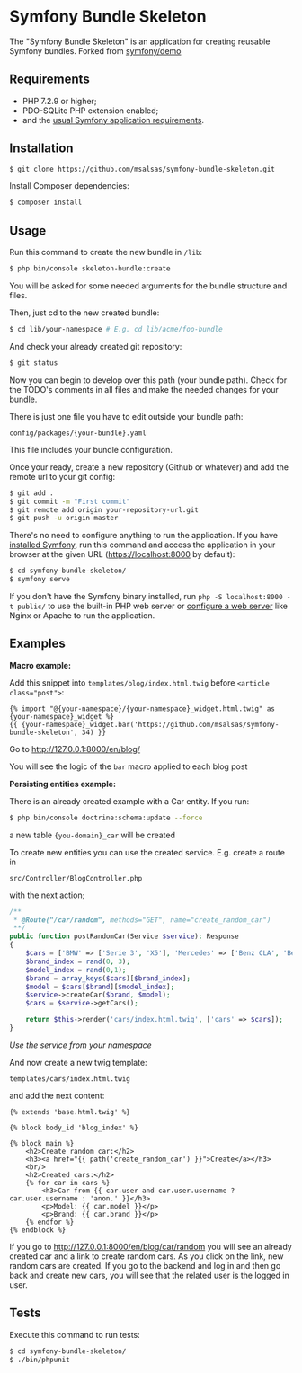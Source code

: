 Symfony Bundle Skeleton
========================

The "Symfony Bundle Skeleton" is an application for creating reusable Symfony bundles.
Forked from [symfony/demo][1]

Requirements
------------

  * PHP 7.2.9 or higher;
  * PDO-SQLite PHP extension enabled;
  * and the [usual Symfony application requirements][2].

Installation
------------

```bash
$ git clone https://github.com/msalsas/symfony-bundle-skeleton.git
```

Install Composer dependencies:

```bash
$ composer install
```

Usage
-----

Run this command to create the new bundle in `/lib`:

```bash
$ php bin/console skeleton-bundle:create
```

You will be asked for some needed arguments for the bundle structure and files.

Then, just cd to the new created bundle:

```bash
$ cd lib/your-namespace # E.g. cd lib/acme/foo-bundle
```
And check your already created git repository:

```bash
$ git status
```
Now you can begin to develop over this path (your bundle path).
Check for the TODO's comments in all files and make the needed changes for your bundle.

There is just one file you have to edit outside your bundle path: 

`config/packages/{your-bundle}.yaml`

This file includes your bundle configuration.

Once your ready, create a new repository (Github or whatever) and add the remote url to your git config:

```bash
$ git add .
$ git commit -m "First commit"
$ git remote add origin your-repository-url.git
$ git push -u origin master
```

There's no need to configure anything to run the application. If you have
[installed Symfony][4], run this command and access the application in your
browser at the given URL (<https://localhost:8000> by default):

```bash
$ cd symfony-bundle-skeleton/
$ symfony serve
```

If you don't have the Symfony binary installed, run `php -S localhost:8000 -t public/`
to use the built-in PHP web server or [configure a web server][3] like Nginx or
Apache to run the application.

Examples
--------

**Macro example:**

Add this snippet into `templates/blog/index.html.twig` before `<article class="post">`:

```twig
{% import "@{your-namespace}/{your-namespace}_widget.html.twig" as {your-namespace}_widget %}
{{ {your-namespace}_widget.bar('https://github.com/msalsas/symfony-bundle-skeleton', 34) }}
```

Go to <http://127.0.0.1:8000/en/blog/>

You will see the logic of the `bar` macro applied to each blog post

**Persisting entities example:**

There is an already created example with a Car entity. If you run:

```bash
$ php bin/console doctrine:schema:update --force
```

a new table `{you-domain}_car` will be created

To create new entities you can use the created service. E.g. create a route in

`src/Controller/BlogController.php`

with the next action;

```php
/**
 * @Route("/car/random", methods="GET", name="create_random_car")
 **/
public function postRandomCar(Service $service): Response
{
    $cars = ['BMW' => ['Serie 3', 'X5'], 'Mercedes' => ['Benz CLA', 'Benz GLS'], 'Seat' => ['Leon', 'Ibiza'], 'Toyota' => ['Corolla', 'Yaris']];
    $brand_index = rand(0, 3);
    $model_index = rand(0,1);
    $brand = array_keys($cars)[$brand_index];
    $model = $cars[$brand][$model_index];
    $service->createCar($brand, $model);
    $cars = $service->getCars();

    return $this->render('cars/index.html.twig', ['cars' => $cars]);
}
``` 
*Use the service from your namespace*

And now create a new twig template:

`templates/cars/index.html.twig`

and add the next content:

```twig
{% extends 'base.html.twig' %}

{% block body_id 'blog_index' %}

{% block main %}
    <h2>Create random car:</h2>
    <h3><a href="{{ path('create_random_car') }}">Create</a></h3>
    <br/>
    <h2>Created cars:</h2>
    {% for car in cars %}
        <h3>Car from {{ car.user and car.user.username ? car.user.username : 'anon.' }}</h3>
        <p>Model: {{ car.model }}</p>
        <p>Brand: {{ car.brand }}</p>
    {% endfor %}
{% endblock %}
```

If you go to <http://127.0.0.1:8000/en/blog/car/random> you will see an already created car and a link to create random cars.
As you click on the link, new random cars are created.
If you go to the backend and log in and then go back and create new cars, you will see that the related user is the logged in user.

Tests
-----

Execute this command to run tests:

```bash
$ cd symfony-bundle-skeleton/
$ ./bin/phpunit
```

[1]: https://github.com/symfony/demo
[2]: https://symfony.com/doc/current/reference/requirements.html
[3]: https://symfony.com/doc/current/cookbook/configuration/web_server_configuration.html
[4]: https://symfony.com/download
